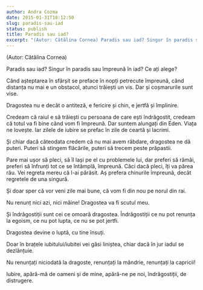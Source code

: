 ```yaml
---
author: Andra Cozma
date: 2015-01-31T18:12:50
slug: paradis-sau-iad
status: publish
title: Paradis sau iad?
excerpt: "(Autor: Cătălina Cornea) Paradis sau iad? Singur în paradis sau împreună în iad? Ce ați alege? Când așteptarea în sfârșit  "
---
```

(Autor: Cătălina Cornea)

Paradis sau iad? Singur în paradis sau împreună în iad? Ce ați alege?

Când așteptarea în sfârșit se preface în nopți petrecute împreună, când distanța nu mai e un obstacol, atunci trăiești un vis. Dar și coșmarurile sunt vise.

Dragostea nu e decât o antiteză, e fericire și chin, e jertfă și împlinire.

Credeam că raiul e să trăiești cu persoana de care ești îndrăgostit, credeam că totul va fi bine când vom fi împreună. Dar suntem alungați din Eden. Viața ne lovește. Iar zilele de iubire se prefac în zile de ceartă și lacrimi.

Și chiar dacă câteodata credem că nu mai avem răbdare, dragostea ne dă puteri. Puteri să stingem flăcările, puteri să trecem peste prăpastii.

Pare mai ușor să pleci, să îl lași pe el cu problemele lui, dar preferi să rămâi, preferi să înfrunți tot ce se întâmplă, împreună. Căci dacă pleci, îți va părea rău. Vei regreta mereu că l-ai părăsit. Aș prefera chinurile împreună, decât regretele de una singură.

Și doar sper că vor veni zile mai bune, că vom fi din nou pe norul din rai.

Nu renunț nici azi, nici mâine! Dragostea va fi scutul meu.

Și îndrăgostiții sunt cei ce omoară dragostea. Îndrăgostiții ce nu pot renunța la egoism, ce nu pot lupta, ce nu se pot jertfi.

Dragostea devine o luptă, cu tine însuți.

Doar în brațele iubitului/iubitei vei găsi liniștea, chiar dacă în jur iadul se dezlănțuie.

Nu renunțați niciodată la dragoste, renunțați la mândrie, renunțați la capricii!

Iubire, apără-mă de oameni și de mine, apără-ne pe noi, îndrăgostiții, de distrugere.
    